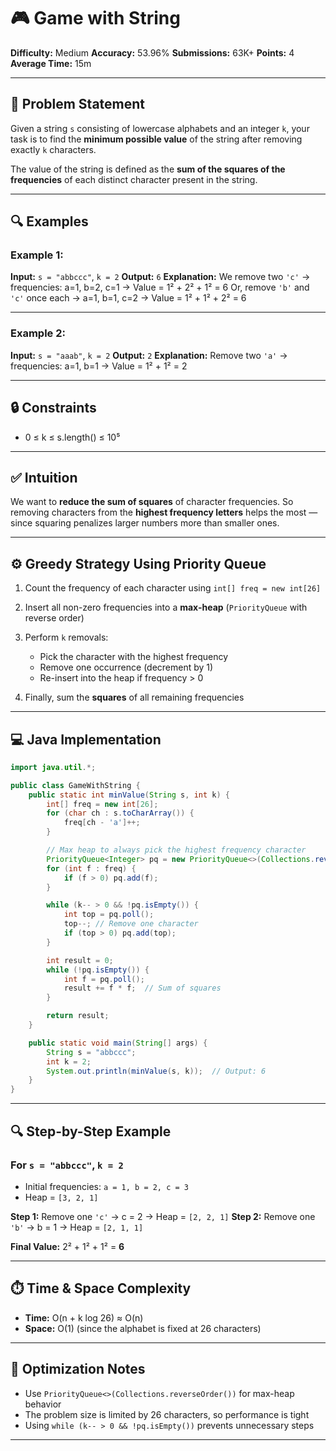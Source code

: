 

# 🎮 Game with String

**Difficulty:** Medium
**Accuracy:** 53.96%
**Submissions:** 63K+
**Points:** 4
**Average Time:** 15m

---

## 📘 Problem Statement

Given a string `s` consisting of lowercase alphabets and an integer `k`, your task is to find the **minimum possible value** of the string after removing exactly `k` characters.

The value of the string is defined as the **sum of the squares of the frequencies** of each distinct character present in the string.

---

## 🔍 Examples

### Example 1:

**Input:**
`s = "abbccc"`, `k = 2`
**Output:**
`6`
**Explanation:**
We remove two `'c'` → frequencies: a=1, b=2, c=1
→ Value = 1² + 2² + 1² = 6
Or, remove `'b'` and `'c'` once each → a=1, b=1, c=2 → Value = 1² + 1² + 2² = 6

---

### Example 2:

**Input:**
`s = "aaab"`, `k = 2`
**Output:**
`2`
**Explanation:**
Remove two `'a'` → frequencies: a=1, b=1
→ Value = 1² + 1² = 2

---

## 🔒 Constraints

* 0 ≤ k ≤ s.length() ≤ 10⁵

---

## ✅ Intuition

We want to **reduce the sum of squares** of character frequencies.
So removing characters from the **highest frequency letters** helps the most — since squaring penalizes larger numbers more than smaller ones.

---

## ⚙️ Greedy Strategy Using Priority Queue

1. Count the frequency of each character using `int[] freq = new int[26]`
2. Insert all non-zero frequencies into a **max-heap** (`PriorityQueue` with reverse order)
3. Perform `k` removals:

   * Pick the character with the highest frequency
   * Remove one occurrence (decrement by 1)
   * Re-insert into the heap if frequency > 0
4. Finally, sum the **squares** of all remaining frequencies

---

## 💻 Java Implementation

```java
import java.util.*;

public class GameWithString {
    public static int minValue(String s, int k) {
        int[] freq = new int[26];
        for (char ch : s.toCharArray()) {
            freq[ch - 'a']++;
        }

        // Max heap to always pick the highest frequency character
        PriorityQueue<Integer> pq = new PriorityQueue<>(Collections.reverseOrder());
        for (int f : freq) {
            if (f > 0) pq.add(f);
        }

        while (k-- > 0 && !pq.isEmpty()) {
            int top = pq.poll();
            top--; // Remove one character
            if (top > 0) pq.add(top);
        }

        int result = 0;
        while (!pq.isEmpty()) {
            int f = pq.poll();
            result += f * f;  // Sum of squares
        }

        return result;
    }

    public static void main(String[] args) {
        String s = "abbccc";
        int k = 2;
        System.out.println(minValue(s, k));  // Output: 6
    }
}
```

---

## 🔍 Step-by-Step Example

### For `s = "abbccc"`, `k = 2`

* Initial frequencies:
  `a = 1, b = 2, c = 3`
* Heap = `[3, 2, 1]`

**Step 1:** Remove one `'c'` → c = 2 → Heap = `[2, 2, 1]`
**Step 2:** Remove one `'b'` → b = 1 → Heap = `[2, 1, 1]`

**Final Value:**
2² + 1² + 1² = **6**

---

## ⏱️ Time & Space Complexity

* **Time:** O(n + k log 26) ≈ O(n)
* **Space:** O(1) (since the alphabet is fixed at 26 characters)

---

## 🧠 Optimization Notes

* Use `PriorityQueue<>(Collections.reverseOrder())` for max-heap behavior
* The problem size is limited by 26 characters, so performance is tight
* Using `while (k-- > 0 && !pq.isEmpty())` prevents unnecessary steps

---

